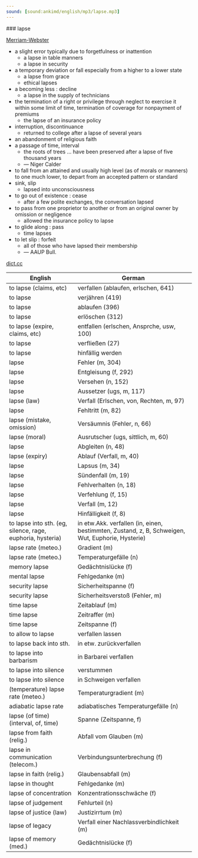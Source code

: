 ```yaml
---
sound: [sound:ankimd/english/mp3/lapse.mp3]
---
```


\### lapse

[Merriam-Webster](https://www.merriam-webster.com/dictionary/lapse)

- a slight error typically due to forgetfulness or inattention
    - a lapse in table manners
    - a lapse in security
- a temporary deviation or fall especially from a higher to a lower state
    - a lapse from grace
    - ethical lapses
- a becoming less : decline
    - a lapse in the supply of technicians
- the termination of a right or privilege through neglect to exercise it within some limit of time, termination of coverage for nonpayment of premiums
    - the lapse of an insurance policy
- interruption, discontinuance
    - returned to college after a lapse of several years
- an abandonment of religious faith
- a passage of time, interval
    - the roots of trees … have been preserved after a lapse of five thousand years
    - — Niger Calder
- to fall from an attained and usually high level (as of morals or manners) to one much lower, to depart from an accepted pattern or standard
- sink, slip
    - lapsed into unconsciousness
- to go out of existence : cease
    - after a few polite exchanges, the conversation lapsed
- to pass from one proprietor to another or from an original owner by omission or negligence
    - allowed the insurance policy to lapse
- to glide along : pass
    - time lapses
- to let slip : forfeit
    - all of those who have lapsed their membership
    - — AAUP Bull.

[dict.cc](https://www.dict.cc/lapse)

| English        | German       |
| -------------- | ------------ |
| to lapse (claims, etc) | verfallen (ablaufen, erlschen, 641) |
| to lapse | verjähren (419) |
| to lapse | ablaufen (396) |
| to lapse | erlöschen (312) |
| to lapse (expire, claims, etc) | entfallen (erlschen, Ansprche, usw, 100) |
| to lapse | verfließen (27) |
| to lapse | hinfällig werden |
| lapse | Fehler (m, 304) |
| lapse | Entgleisung (f, 292) |
| lapse | Versehen (n, 152) |
| lapse | Aussetzer (ugs, m, 117) |
| lapse (law) | Verfall (Erlschen, von, Rechten, m, 97) |
| lapse | Fehltritt (m, 82) |
| lapse (mistake, omission) | Versäumnis (Fehler, n, 66) |
| lapse (moral) | Ausrutscher (ugs, sittlich, m, 60) |
| lapse | Abgleiten (n, 48) |
| lapse (expiry) | Ablauf (Verfall, m, 40) |
| lapse | Lapsus (m, 34) |
| lapse | Sündenfall (m, 19) |
| lapse | Fehlverhalten (n, 18) |
| lapse | Verfehlung (f, 15) |
| lapse | Verfall (m, 12) |
| lapse | Hinfälligkeit (f, 8) |
| to lapse into sth. (eg, silence, rage, euphoria, hysteria) | in etw.Akk. verfallen (in, einen, bestimmten, Zustand, z, B, Schweigen, Wut, Euphorie, Hysterie) |
| lapse rate (meteo.) | Gradient (m) |
| lapse rate (meteo.) | Temperaturgefälle (n) |
| memory lapse | Gedächtnislücke (f) |
| mental lapse | Fehlgedanke (m) |
| security lapse | Sicherheitspanne (f) |
| security lapse | Sicherheitsverstoß (Fehler, m) |
| time lapse | Zeitablauf (m) |
| time lapse | Zeitraffer (m) |
| time lapse | Zeitspanne (f) |
| to allow to lapse | verfallen lassen |
| to lapse back into sth. | in etw. zurückverfallen |
| to lapse into barbarism | in Barbarei verfallen |
| to lapse into silence | verstummen |
| to lapse into silence | in Schweigen verfallen |
| (temperature) lapse rate (meteo.) | Temperaturgradient (m) |
| adiabatic lapse rate | adiabatisches Temperaturgefälle (n) |
| lapse (of time) (interval, of, time) | Spanne (Zeitspanne, f) |
| lapse from faith (relig.) | Abfall vom Glauben (m) |
| lapse in communication (telecom.) | Verbindungsunterbrechung (f) |
| lapse in faith (relig.) | Glaubensabfall (m) |
| lapse in thought | Fehlgedanke (m) |
| lapse of concentration | Konzentrationsschwäche (f) |
| lapse of judgement | Fehlurteil (n) |
| lapse of justice (law) | Justizirrtum (m) |
| lapse of legacy | Verfall einer Nachlassverbindlichkeit (m) |
| lapse of memory (med.) | Gedächtnislücke (f) |
